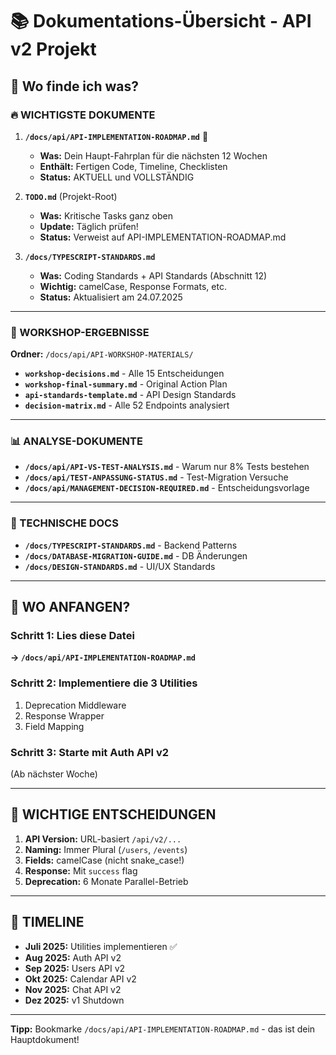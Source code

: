 # 📚 Dokumentations-Übersicht - API v2 Projekt

## 🎯 Wo finde ich was?

### 🔥 WICHTIGSTE DOKUMENTE

1. **`/docs/api/API-IMPLEMENTATION-ROADMAP.md`** 🌟
   - **Was:** Dein Haupt-Fahrplan für die nächsten 12 Wochen
   - **Enthält:** Fertigen Code, Timeline, Checklisten
   - **Status:** AKTUELL und VOLLSTÄNDIG

2. **`TODO.md`** (Projekt-Root)
   - **Was:** Kritische Tasks ganz oben
   - **Update:** Täglich prüfen!
   - **Status:** Verweist auf API-IMPLEMENTATION-ROADMAP.md

3. **`/docs/TYPESCRIPT-STANDARDS.md`**
   - **Was:** Coding Standards + API Standards (Abschnitt 12)
   - **Wichtig:** camelCase, Response Formats, etc.
   - **Status:** Aktualisiert am 24.07.2025

---

### 📁 WORKSHOP-ERGEBNISSE

**Ordner:** `/docs/api/API-WORKSHOP-MATERIALS/`

- **`workshop-decisions.md`** - Alle 15 Entscheidungen
- **`workshop-final-summary.md`** - Original Action Plan
- **`api-standards-template.md`** - API Design Standards
- **`decision-matrix.md`** - Alle 52 Endpoints analysiert

---

### 📊 ANALYSE-DOKUMENTE

- **`/docs/api/API-VS-TEST-ANALYSIS.md`** - Warum nur 8% Tests bestehen
- **`/docs/api/TEST-ANPASSUNG-STATUS.md`** - Test-Migration Versuche
- **`/docs/api/MANAGEMENT-DECISION-REQUIRED.md`** - Entscheidungsvorlage

---

### 🔧 TECHNISCHE DOCS

- **`/docs/TYPESCRIPT-STANDARDS.md`** - Backend Patterns
- **`/docs/DATABASE-MIGRATION-GUIDE.md`** - DB Änderungen
- **`/docs/DESIGN-STANDARDS.md`** - UI/UX Standards

---

## 🚀 WO ANFANGEN?

### Schritt 1: Lies diese Datei

**→ `/docs/api/API-IMPLEMENTATION-ROADMAP.md`**

### Schritt 2: Implementiere die 3 Utilities

1. Deprecation Middleware
2. Response Wrapper
3. Field Mapping

### Schritt 3: Starte mit Auth API v2

(Ab nächster Woche)

---

## 📢 WICHTIGE ENTSCHEIDUNGEN

1. **API Version:** URL-basiert `/api/v2/...`
2. **Naming:** Immer Plural (`/users`, `/events`)
3. **Fields:** camelCase (nicht snake_case!)
4. **Response:** Mit `success` flag
5. **Deprecation:** 6 Monate Parallel-Betrieb

---

## 🎯 TIMELINE

- **Juli 2025:** Utilities implementieren ✅
- **Aug 2025:** Auth API v2
- **Sep 2025:** Users API v2
- **Okt 2025:** Calendar API v2
- **Nov 2025:** Chat API v2
- **Dez 2025:** v1 Shutdown

---

**Tipp:** Bookmarke `/docs/api/API-IMPLEMENTATION-ROADMAP.md` - das ist dein Hauptdokument!
